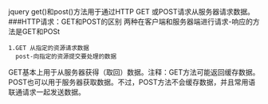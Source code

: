jquery get()和post()方法用于通过HTTP GET 或POST请求从服务器请求数据。
###HTTP请求：GET和POST的区别
两种在客户端和服务器端进行请求-响应的方法是GET和POSt
```
1.GET 从指定的资源请求数据
  post-向指定的资源提交要处理的数据
```
GET基本上用于从服务器获得（取回）数据。注释：GET方法可能返回缓存数据。
POST也可以用于服务器获取数据。不过，POST方法不会缓存数据，并且常用语联通请求一起发送数据。
